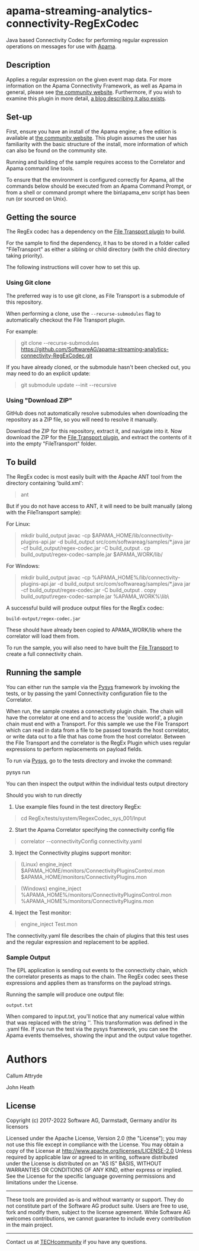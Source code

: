 # apama-streaming-analytics-connectivity-RegExCodec
Java based Connectivity Codec for performing regular expression operations on messages for use with [Apama](https://www.apamacommunity.com/).

## Description
Applies a regular expression on the given event map data. For more information on the Apama Connectivity Framework, as well as Apama in general, please see [the community website](https://www.apamacommunity.com/). Furthermore, if you wish to examine this plugin in more detail, [a blog describing it also exists](https://www.apamacommunity.com/creating-your-own-regex-plug-in/).

## Set-up
First, ensure you have an install of the Apama engine; a free edition is available at [the community website](https://www.apamacommunity.com/). This plugin assumes the user has familiarity with the basic structure of the install, more information of which can also be found on the community site.

Running and building of the sample requires access to the Correlator and Apama command line tools.

To ensure that the environment is configured correctly for Apama, all the commands below should be executed from an Apama Command Prompt, or from a shell or command prompt where the bin\apama_env script has been run (or sourced on Unix).

## Getting the source
The RegEx codec has a dependency on the [File Transport plugin](https://github.com/SoftwareAG/apama-streaming-analytics-connectivity-FileTransport) to build.

For the sample to find the dependency, it has to be stored in a folder called "FileTransport" as either a sibling or child directory (with the child directory taking priority).

The following instructions will cover how to set this up.

### Using Git clone
The preferred way is to use git clone, as File Transport is a submodule of this repository.

When performing a clone, use the `--recurse-submodules` flag to automatically checkout the File Transport plugin.

For example:
> git clone --recurse-submodules https://github.com/SoftwareAG/apama-streaming-analytics-connectivity-RegExCodec.git

If you have already cloned, or the submodule hasn't been checked out, you may need to do an explicit update:
> git submodule update --init --recursive

### Using "Download ZIP"
GitHub does not automatically resolve submodules when downloading the repository as a ZIP file, so you will need to resolve it manually.

Download the ZIP for this repository, extract it, and navigate into it. Now download the ZIP for the [File Transport plugin](https://github.com/SoftwareAG/apama-streaming-analytics-connectivity-FileTransport), and extract the contents of it into the empty "FileTransport" folder.

## To build
The RegEx codec is most easily built with the Apache ANT tool from the directory containing 'build.xml':

> ant 
 
But if you do not have access to ANT, it will need to be built manually (along with the FileTransport sample):

For Linux:
> mkdir build_output
> javac -cp $APAMA_HOME/lib/connectivity-plugins-api.jar -d build_output src/com/softwareag/samples/*.java
> jar -cf build_output/regex-codec.jar -C build_output .
> cp build_output/regex-codec-sample.jar $APAMA_WORK/lib/

For Windows:
> mkdir build_output
> javac -cp %APAMA_HOME%/lib/connectivity-plugins-api.jar -d build_output src/com/softwareag/samples/*.java
> jar -cf build_output/regex-codec.jar -C build_output .
> copy build_output\regex-codec-sample.jar %APAMA_WORK%\lib\
  
A successful build will produce output files for the RegEx codec:

	build-output/regex-codec.jar

These should have already been copied to APAMA_WORK/lib where the correlator will load them from.

To run the sample, you will also need to have built the [File Transport](https://github.com/SoftwareAG/apama-streaming-analytics-connectivity-FileTransport) to create a full connectivity chain.

## Running the sample
You can either run the sample via the [Pysys](https://sourceforge.net/projects/pysys/files/pysys/) framework by invoking the tests, or by passing the yaml Connectivity configuration file to the Correlator.

When run, the sample creates a connectivity plugin chain.  The chain will have the correlator at one end and to access the 'ouside world', a plugin chain must end with a Transport.  For this sample we use the File Transport which can read in data from a file to be passed towards the host correlator, or write data out to a file that has come from the host correlator.  Between the File Transport and the correlator is the RegEx Plugin which uses regular expressions to perform replacements on payload fields.

To run via [Pysys](https://sourceforge.net/projects/pysys/files/pysys/), go to the tests directory and invoke the command: 
  
  pysys run

You can then inspect the output within the individual tests output directory

Should you wish to run directly

1. Use example files found in the test directory RegEx:

> cd RegEx/tests/system/RegexCodec_sys_001/Input

2. Start the Apama Correlator specifying the connectivity config file

> correlator --connectivityConfig connectivity.yaml

3. Inject the Connectivity plugins support monitor:

> (Linux) engine_inject $APAMA_HOME/monitors/ConnectivityPluginsControl.mon $APAMA_HOME/monitors/ConnectivityPlugins.mon

> (Windows) engine_inject %APAMA_HOME%/monitors/ConnectivityPluginsControl.mon %APAMA_HOME%/monitors/ConnectivityPlugins.mon

4. Inject the Test monitor:

> engine_inject Test.mon

The connectivity.yaml file describes the chain of plugins that this test uses and the regular expression and replacement to be applied.

### Sample Output

The EPL application is sending out events to the connectivity chain, which the correlator presents as maps to the chain. The RegEx codec sees these expressions and applies them as transforms on the payload strings.

Running the sample will produce one output file:

	output.txt

When compared to input.txt, you'll notice that any numerical value within that was replaced with the string '<number>'. This transformation was defined in the .yaml file. If you run the test via the pysys framework, you can see the Apama events themselves, showing the input and the output value together. 
 
# Authors
Callum Attryde

John Heath

## License
Copyright (c) 2017-2022 Software AG, Darmstadt, Germany and/or its licensors

Licensed under the Apache License, Version 2.0 (the "License"); you may not use this
file except in compliance with the License. You may obtain a copy of the License at
http://www.apache.org/licenses/LICENSE-2.0
Unless required by applicable law or agreed to in writing, software distributed under the
License is distributed on an "AS IS" BASIS, WITHOUT WARRANTIES OR CONDITIONS OF ANY KIND,
either express or implied. 
See the License for the specific language governing permissions and limitations under the License.

______________________
These tools are provided as-is and without warranty or support. They do not constitute part of the Software AG product suite. Users are free to use, fork and modify them, subject to the license agreement. While Software AG welcomes contributions, we cannot guarantee to include every contribution in the main project.
_____________
Contact us at [TECHcommunity](mailto:technologycommunity@softwareag.com?subject=Github/SoftwareAG) if you have any questions.
